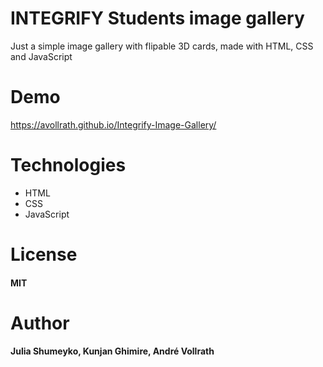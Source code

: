 # INTEGRIFY Students image gallery
Just a simple image gallery with flipable 3D cards, made with HTML, CSS and JavaScript
# Demo

https://avollrath.github.io/Integrify-Image-Gallery/

# Technologies

- HTML
- CSS
- JavaScript

# License

#### MIT

# Author

#### Julia Shumeyko, Kunjan Ghimire, André Vollrath
